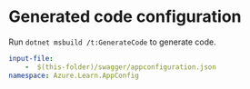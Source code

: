 # Generated code configuration

Run `dotnet msbuild /t:GenerateCode` to generate code.

``` yaml
input-file:
    -  $(this-folder)/swagger/appconfiguration.json
namespace: Azure.Learn.AppConfig
```
